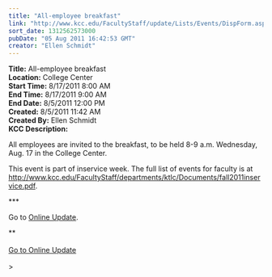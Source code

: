 ```yaml
---
title: "All-employee breakfast"
link: "http://www.kcc.edu/FacultyStaff/update/Lists/Events/DispForm.aspx?ID=132"
sort_date: 1312562573000
pubDate: "05 Aug 2011 16:42:53 GMT"
creator: "Ellen Schmidt"
---
```


<div><b>Title:</b> All-employee breakfast</div>
<div><b>Location:</b> College Center</div>
<div><b>Start Time:</b> 8/17/2011 8:00 AM</div>
<div><b>End Time:</b> 8/17/2011 9:00 AM</div>
<div><b>End Date:</b> 8/5/2011 12:00 PM</div>
<div><b>Created:</b> 8/5/2011 11:42 AM</div>
<div><b>Created By:</b> Ellen Schmidt</div>
<div><b>KCC Description:</b> <div class="ExternalClass3CB58D78B52342FB975045D3CB668D44"><p>All employees are invited to the breakfast, to be held 8-9 a.m. Wednesday, Aug. 17 in the College Center.</p>
<p>This event is part of inservice week. The full list of events for faculty is at <a href="/FacultyStaff/departments/ktlc/Documents/fall2011inservice.pdf">http://www.kcc.edu/FacultyStaff/departments/ktlc/Documents/fall2011inservice.pdf</a>.</p>
<p>***</p>
<p>Go to <a href="/FacultyStaff/update/Pages/dailyupdate.aspx">Online Update</a>.</p></div></div>
**</span></div>
<div><span style="white-space:nowrap" class="baec5a81-e4d6-4674-97f3-e9220f0136c1"></span> </div>
<div><span style="white-space:nowrap" class="baec5a81-e4d6-4674-97f3-e9220f0136c1"><a href="/FacultyStaff/update/Pages/dailyupdate.aspx">Go to Online Update</a></span><span style="white-space:nowrap" class="baec5a81-e4d6-4674-97f3-e9220f0136c1"></span></div>
<div><span style="white-space:nowrap" class="baec5a81-e4d6-4674-97f3-e9220f0136c1"></span><font size="2"></font><font size="2"> </div></font></div></div></div></div>
> </div>
<div> </div>
<div><font size="2"></font></div>
<div><font size="2"></font></div></div>
<div></div>
<div>
<div><br /></div></div></div></div></div></div>
